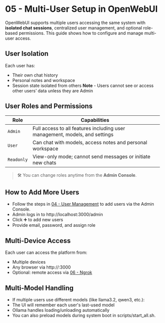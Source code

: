 # 05 - Multi-User Setup in OpenWebUI

OpenWebUI supports multiple users accessing the same system with **isolated chat sessions**, centralized user management, and optional role-based permissions. This guide shows how to configure and manage multi-user access.

## User Isolation
Each user has:
- Their own chat history
- Personal notes and workspace
- Session state isolated from others
**Note** - Users cannot see or access other users’ data unless they are Admin

##  User Roles and Permissions
| **Role**   | **Capabilities**                                                |
|------------|-----------------------------------------------------------------|
| `Admin`    | Full access to all features including user management, models, and settings |
| `User`     | Can chat with models, access notes and personal workspace       |
| `Readonly` | View-only mode; cannot send messages or initiate new chats      |

> 🛠️ You can change roles anytime from the **Admin Console**.

## How to Add More Users
- Follow the steps in [04 - User Management]() to add users via the Admin Console.
- Admin logs in to http://localhost:3000/admin
- Click ➕ to add new users
- Provide email, password, and assign role

## Multi-Device Access
Each user can access the platform from:
- Multiple devices
- Any browser via http://<your-host>:3000
- Optional: remote access via [06 - Ngrok]()
## Multi-Model Handling
- If multiple users use different models (like llama3.2, qwen3, etc.):
- The UI will remember each user's last-used model
- Ollama handles loading/unloading automatically
- You can also preload models during system boot in scripts/start_all.sh.
